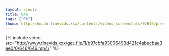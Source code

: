 ```yaml
--- 
layout: sieutv
title: 646
tags: ["0k"]
thumb: http://hwcdn.finevids.xxx/contents/videos_screenshots/0/646/preview.mp4.jpg
---
```

{% include video src="http://www.finevids.xxx/get_file/1/b97cbfa93006493d421c4abecbae3ee0/0/646/646.mp4/" %} 
